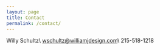 ```yaml
---
layout: page
title: Contact
permalink: /contact/
---
```


Willy Schultz\\
wschultz@williamjdesign.com\\
215-518-1218
